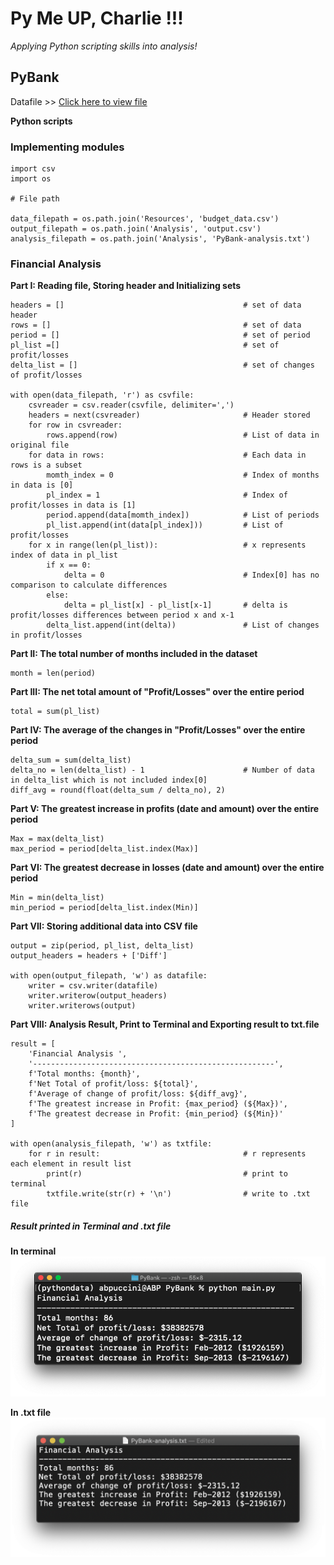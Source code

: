 # Py Me UP, Charlie !!!

*Applying Python scripting skills into analysis!*

## PyBank

Datafile >> [Click here to view file](Resources/PyBank_budget_data.csv)

**Python scripts**

### Implementing modules 

    import csv
    import os

    # File path

    data_filepath = os.path.join('Resources', 'budget_data.csv')
    output_filepath = os.path.join('Analysis', 'output.csv')
    analysis_filepath = os.path.join('Analysis', 'PyBank-analysis.txt')

### Financial Analysis

**Part I: Reading file, Storing header and Initializing sets**

    headers = []                                        # set of data header
    rows = []                                           # set of data 
    period = []                                         # set of period
    pl_list =[]                                         # set of profit/losses
    delta_list = []                                     # set of changes of profit/losses 

    with open(data_filepath, 'r') as csvfile:
        csvreader = csv.reader(csvfile, delimiter=',')  
        headers = next(csvreader)                       # Header stored
        for row in csvreader:                           
            rows.append(row)                            # List of data in original file
        for data in rows:                               # Each data in rows is a subset
            momth_index = 0                             # Index of months in data is [0]
            pl_index = 1                                # Index of profit/losses in data is [1]
            period.append(data[momth_index])            # List of periods
            pl_list.append(int(data[pl_index]))         # List of profit/losses
        for x in range(len(pl_list)):                   # x represents index of data in pl_list
            if x == 0:
                delta = 0                               # Index[0] has no comparison to calculate differences
            else:
                delta = pl_list[x] - pl_list[x-1]       # delta is profit/losses differences between period x and x-1
            delta_list.append(int(delta))               # List of changes in profit/losses
        
**Part II: The total number of months included in the dataset**

    month = len(period)                       
        
**Part III: The net total amount of "Profit/Losses" over the entire period**

    total = sum(pl_list)                        

**Part IV: The average of the changes in "Profit/Losses" over the entire period**        
     
    delta_sum = sum(delta_list)
    delta_no = len(delta_list) - 1                      # Number of data in delta_list which is not included index[0] 
    diff_avg = round(float(delta_sum / delta_no), 2)

**Part V: The greatest increase in profits (date and amount) over the entire period**

    Max = max(delta_list)
    max_period = period[delta_list.index(Max)]

**Part VI: The greatest decrease in losses (date and amount) over the entire period** 

    Min = min(delta_list)
    min_period = period[delta_list.index(Min)]

**Part VII: Storing additional data into CSV file**

    output = zip(period, pl_list, delta_list)
    output_headers = headers + ['Diff']

    with open(output_filepath, 'w') as datafile:
        writer = csv.writer(datafile)
        writer.writerow(output_headers)
        writer.writerows(output)

**Part VIII: Analysis Result, Print to Terminal and Exporting result to txt.file**

    result = [
        'Financial Analysis ',
        '------------------------------------------------------',
        f'Total months: {month}',
        f'Net Total of profit/loss: ${total}',
        f'Average of change of profit/loss: ${diff_avg}',
        f'The greatest increase in Profit: {max_period} (${Max})',
        f'The greatest decrease in Profit: {min_period} (${Min})'
    ]

    with open(analysis_filepath, 'w') as txtfile:
        for r in result:                                # r represents each element in result list
            print(r)                                    # print to terminal
            txtfile.write(str(r) + '\n')                # write to .txt file

##### Result printed in Terminal and .txt file

**In terminal**
![Pybank_terminal](Images/pybank_terminal_result.png)

**In .txt file**
![Pybank_terminal](Images/pybank_txt_result.png)










